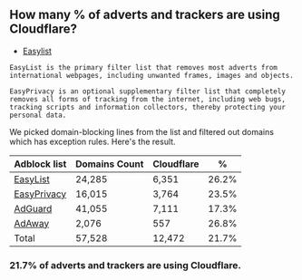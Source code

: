 ## How many % of adverts and trackers are using Cloudflare?


- [Easylist](https://web.archive.org/web/20210516110248/https://easylist.to/)
```
EasyList is the primary filter list that removes most adverts from international webpages, including unwanted frames, images and objects.

EasyPrivacy is an optional supplementary filter list that completely removes all forms of tracking from the internet, including web bugs, tracking scripts and information collectors, thereby protecting your personal data.
```


We picked domain-blocking lines from the list and filtered out domains which has exception rules.
Here's the result.


| Adblock list | Domains Count | Cloudflare | % |
| --- | --- | --- | --- |
| [EasyList](https://easylist.to/easylist/easylist.txt) | 24,285 | 6,351 | 26.2% |
| [EasyPrivacy](https://easylist.to/easylist/easyprivacy.txt) | 16,015 | 3,764 | 23.5% |
| [AdGuard](https://adguardteam.github.io/AdGuardSDNSFilter/Filters/filter.txt) | 41,055 | 7,111 | 17.3% |
| [AdAway](https://raw.githubusercontent.com/AdAway/adaway.github.io/master/hosts.txt) | 2,076 | 557 | 26.8% |
| Total | 57,528 | 12,472 | 21.7% |


### 21.7% of adverts and trackers are using Cloudflare.